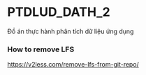 # PTDLUD_DATH_2
Đồ án thực hành phân tích dữ liệu ứng dụng

### How to remove LFS
https://v2less.com/remove-lfs-from-git-repo/

